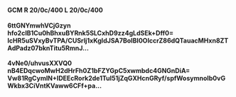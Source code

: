#### GCM R 20/0c/400 L 20/0c/400
**6ttGNYmwhVCjGzyn**<br/>**hfo2cIB1Cu0hBhxuBYRnk5SLCxhD9zz4gLdSEk+Dff0=**<br/>**lcHR5uSVxyBvTPA/CUSrlj1xKgldJSA7BoIBI0OIccrZ86dQTauacMHxn8ZTAdPadz07bknTitu5RmnJ...**<br/><br/>
**4vNe0/uhvusXXVQ0**<br/>**nB4EDqcwoMwH2dHrFh0Z1bFZYGpC5xwmbdc4GNGnDiA=**<br/>**Vw81RgCymlN+IDEEcRork2de1TuI51jZqGXHcnGRyf/spfWosymnoIb0vGWkbx3CiVntKVaww6CFf+pa...**